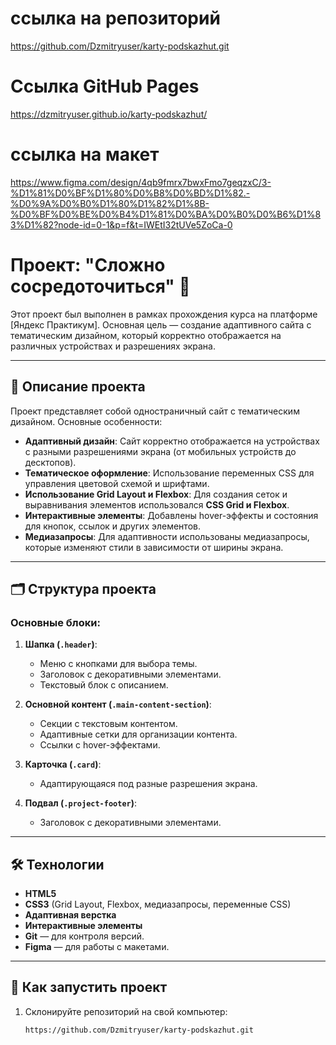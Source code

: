 # ссылка на репозиторий

https://github.com/Dzmitryuser/karty-podskazhut.git

# Ссылка GitHub Pages

https://dzmitryuser.github.io/karty-podskazhut/

# ссылка на макет

https://www.figma.com/design/4qb9fmrx7bwxFmo7geqzxC/3-%D1%81%D0%BF%D1%80%D0%B8%D0%BD%D1%82.-%D0%9A%D0%B0%D1%80%D1%82%D1%8B-%D0%BF%D0%BE%D0%B4%D1%81%D0%BA%D0%B0%D0%B6%D1%83%D1%82?node-id=0-1&p=f&t=IWEtI32tUVe5ZoCa-0

# Проект: "Сложно сосредоточиться" 🎨

Этот проект был выполнен в рамках прохождения курса на платформе [Яндекс Практикум]. Основная цель — создание адаптивного сайта с тематическим дизайном, который корректно отображается на различных устройствах и разрешениях экрана.

---

## 📝 Описание проекта

Проект представляет собой одностраничный сайт с тематическим дизайном. Основные особенности:

- **Адаптивный дизайн**: Сайт корректно отображается на устройствах с разными разрешениями экрана (от мобильных устройств до десктопов).
- **Тематическое оформление**: Использование переменных CSS для управления цветовой схемой и шрифтами.
- **Использование Grid Layout и Flexbox**: Для создания сеток и выравнивания элементов использовался **CSS Grid и Flexbox**.
- **Интерактивные элементы**: Добавлены hover-эффекты и состояния для кнопок, ссылок и других элементов.
- **Медиазапросы**: Для адаптивности использованы медиазапросы, которые изменяют стили в зависимости от ширины экрана.

---

## 🗂 Структура проекта

### Основные блоки:

1. **Шапка (`.header`)**:

   - Меню с кнопками для выбора темы.
   - Заголовок с декоративными элементами.
   - Текстовый блок с описанием.

2. **Основной контент (`.main-content-section`)**:

   - Секции с текстовым контентом.
   - Адаптивные сетки для организации контента.
   - Ссылки с hover-эффектами.

3. **Карточка (`.card`)**:

   - Адаптирующаяся под разные разрешения экрана.

4. **Подвал (`.project-footer`)**:
   - Заголовок с декоративными элементами.

---

## 🛠 Технологии

- **HTML5**
- **CSS3** (Grid Layout, Flexbox, медиазапросы, переменные CSS)
- **Адаптивная верстка**
- **Интерактивные элементы**
- **Git** — для контроля версий.
- **Figma** — для работы с макетами.

---

## 🚀 Как запустить проект

1. Склонируйте репозиторий на свой компьютер:
   ```bash
   https://github.com/Dzmitryuser/karty-podskazhut.git
   ```
